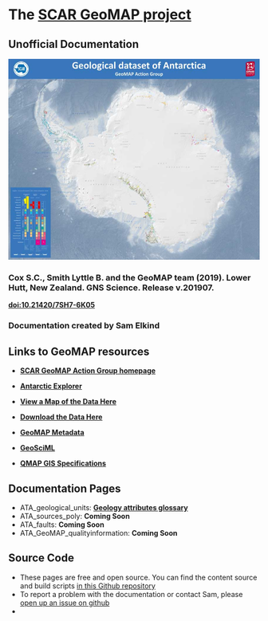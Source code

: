 # The [SCAR GeoMAP project](https://www.scar.org/science/geomap/home/)
## Unofficial Documentation
![geomap_img](assets/geomap.jpg)
### Cox S.C., Smith Lyttle B. and the GeoMAP team (2019). Lower Hutt, New Zealand. GNS Science. Release v.201907.
**[doi:10.21420/7SH7-6K05](https://doi.org/10.21420/7SH7-6K05)**

### Documentation created by Sam Elkind

## Links to GeoMAP resources
- **[SCAR GeoMAP Action Group homepage](https://www.scar.org/science/geomap/geomap/)**
- **[Antarctic Explorer](https://data.gns.cri.nz/ata_geomap/index.html?content=/mapservice/Content/antarctica/www/index.html)**

- **[View a Map of the Data Here](https://data.gns.cri.nz/ata_geomap/index.html?map=Antarctic)**

- **[Download the Data Here](https://data.gns.cri.nz/ata_geomap/index.html?content=/mapservice/Content/antarctica/Download.html)**

- **[GeoMAP Metadata](https://data.gns.cri.nz/metadata/srv/eng/catalog.search;jsessionid=1B49B5BC1994791F3BE4D1E54ED6DC3C#/metadata/8F618105-672A-4B89-A505-F6B195EB1858)**

- **[GeoSciML](http://geosciml.org/)**
- **[QMAP GIS Specifications](https://www.gns.cri.nz/static/datadict/)**

## Documentation Pages
- ATA_geological_units: **[Geology attributes glossary](field_glossary.md)**
- ATA_sources_poly: **Coming Soon**
- ATA_faults: **Coming Soon**
- ATA_GeoMAP_qualityinformation: **Coming Soon**

## Source Code
- These pages are free and open source. You can find the content source and build scripts [in this Github repository](https://github.com/selkind/GeoMap)
- To report a problem with the documentation or contact Sam, please [open up an issue on github](https://github.com/selkind/GeoMap/issues)
- 